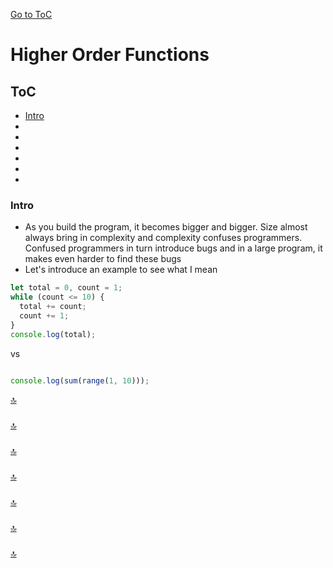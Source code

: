 [Go to ToC](../README.md)

# Higher Order Functions

## ToC
* [Intro](#intro)
* [ ](#)
* [ ](#)
* [ ](#)
* [ ](#)
* [](#)
* [](#)

### Intro

* As you build the program, it becomes bigger and bigger. Size almost always bring in complexity and complexity confuses programmers. Confused programmers in turn introduce  bugs and in a large program, it makes even harder to find these bugs
* Let's introduce an example to see what I mean

```javascript
let total = 0, count = 1;
while (count <= 10) {
  total += count;
  count += 1;
}
console.log(total);
```

vs

```javascript

console.log(sum(range(1, 10)));

```



[🔝](#toc)  
  

### 





[🔝](#toc)  
  
### 




  
[🔝](#toc)  

### 


  
[🔝](#toc)  

###


  
[🔝](#toc)  

### 



[🔝](#toc)    
  
  
### 


  
[🔝](#toc)  

  
  
  
